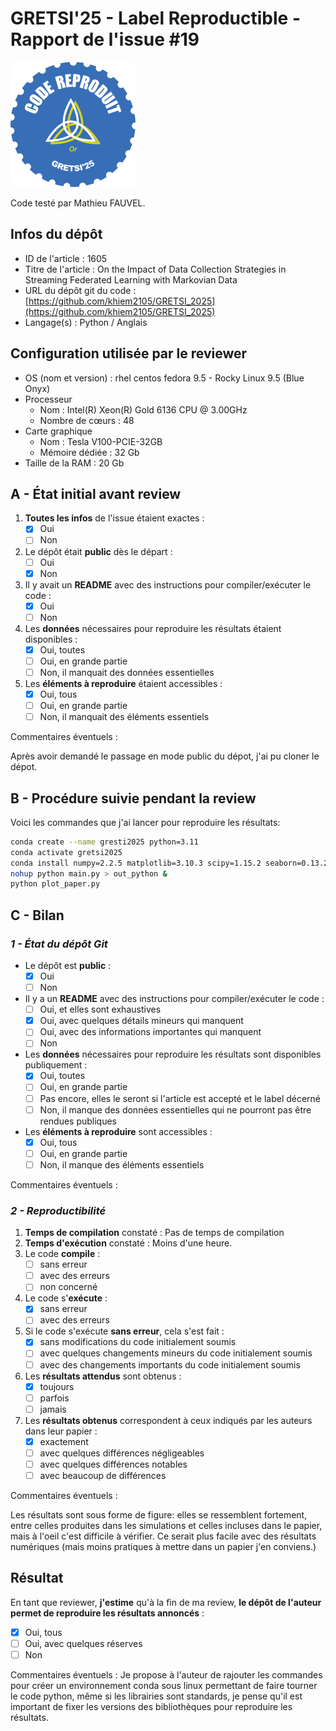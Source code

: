 # GRETSI'25 - Label Reproductible - Rapport de l'issue #19

![](../../img/label_or.png)

Code testé par Mathieu FAUVEL.

## Infos du dépôt

* ID de l'article : 1605
* Titre de l'article : On the Impact of Data Collection Strategies in Streaming Federated Learning with Markovian Data
* URL du dépôt git du code : [https://github.com/khiem2105/GRETSI_2025](https://github.com/khiem2105/GRETSI_2025)
* Langage(s) : Python / Anglais

## Configuration utilisée par le reviewer

* OS (nom et version) : rhel centos fedora 9.5 - Rocky Linux 9.5 (Blue Onyx)
* Processeur
  * Nom : Intel(R) Xeon(R) Gold 6136 CPU @ 3.00GHz
  * Nombre de cœurs : 48
* Carte graphique
  * Nom : Tesla V100-PCIE-32GB
  * Mémoire dédiée : 32 Gb
* Taille de la RAM : 20 Gb

## A - État initial avant review

1. **Toutes les infos** de l'issue étaient exactes :
   * [X] Oui
   * [ ] Non
2. Le dépôt était **public** dès le départ :
   * [ ] Oui
   * [X] Non
3. Il y avait un **README** avec des instructions pour compiler/exécuter le code :
   * [X] Oui
   * [ ] Non
4. Les **données** nécessaires pour reproduire les résultats étaient disponibles :
   * [X] Oui, toutes
   * [ ] Oui, en grande partie
   * [ ] Non, il manquait des données essentielles
5. Les **éléments à reproduire** étaient accessibles :
   * [X] Oui, tous
   * [ ] Oui, en grande partie
   * [ ] Non, il manquait des éléments essentiels

Commentaires éventuels :

Après avoir demandé le passage en mode public du dépot, j'ai pu cloner le dépot.

## B - Procédure suivie pendant la review

Voici les commandes que j'ai lancer pour reproduire les résultats:

```bash
conda create --name gresti2025 python=3.11
conda activate gretsi2025
conda install numpy=2.2.5 matplotlib=3.10.3 scipy=1.15.2 seaborn=0.13.2 tqdm=4.67.1
nohup python main.py > out_python &
python plot_paper.py
```

## C - Bilan

### _1 - État du dépôt Git_

* Le dépôt est **public** :
  * [X] Oui
  * [ ] Non
* Il y a un **README** avec des instructions pour compiler/exécuter le code :
  * [ ] Oui, et elles sont exhaustives
  * [X] Oui, avec quelques détails mineurs qui manquent
  * [ ] Oui, avec des informations importantes qui manquent
  * [ ] Non
* Les **données** nécessaires pour reproduire les résultats sont disponibles publiquement :
  * [X] Oui, toutes
  * [ ] Oui, en grande partie
  * [ ] Pas encore, elles le seront si l'article est accepté et le label décerné
  * [ ] Non, il manque des données essentielles qui ne pourront pas être rendues publiques
* Les **éléments à reproduire** sont accessibles :
  * [X] Oui, tous
  * [ ] Oui, en grande partie
  * [ ] Non, il manque des éléments essentiels

Commentaires éventuels :

### _2 - Reproductibilité_

1. **Temps de compilation** constaté : Pas de temps de compilation
2. **Temps d'exécution** constaté : Moins d'une heure.
3. Le code **compile** :
   * [ ] sans erreur
   * [ ] avec des erreurs
   * [ ] non concerné
4. Le code s'**exécute** :
   * [X] sans erreur
   * [ ] avec des erreurs
5. Si le code s'exécute **sans erreur**, cela s'est fait :
   * [X] sans modifications du code initialement soumis
   * [ ] avec quelques changements mineurs du code initialement soumis
   * [ ] avec des changements importants du code initialement soumis
6. Les **résultats attendus** sont obtenus :
   * [X] toujours
   * [ ] parfois
   * [ ] jamais
7. Les **résultats obtenus** correspondent à ceux indiqués par les auteurs dans leur papier :
   * [X] exactement
   * [ ] avec quelques différences négligeables
   * [ ] avec quelques différences notables
   * [ ] avec beaucoup de différences

Commentaires éventuels :

Les résultats sont sous forme de figure: elles se ressemblent fortement, entre celles produites dans les simulations et celles incluses dans le papier, mais à l'oeil c'est difficile à vérifier. Ce serait plus facile avec des résultats numériques (mais moins pratiques à mettre dans un papier j'en conviens.)

## Résultat

En tant que reviewer, **j'estime** qu'à la fin de ma review, **le dépôt de l'auteur permet de reproduire les résultats annoncés** :

* [X] Oui, tous
* [ ] Oui, avec quelques réserves
* [ ] Non

Commentaires éventuels : Je propose à l'auteur de rajouter les commandes pour créer un environnement conda sous linux permettant de faire tourner le code python, même si les librairies sont standards, je pense qu'il est important de fixer les versions des bibliothèques pour reproduire les résultats.
